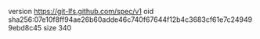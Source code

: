version https://git-lfs.github.com/spec/v1
oid sha256:07e10f8ff94ae26b60adde46c740f67644f12b4c3683cf61e7c249499ebd8c45
size 340
